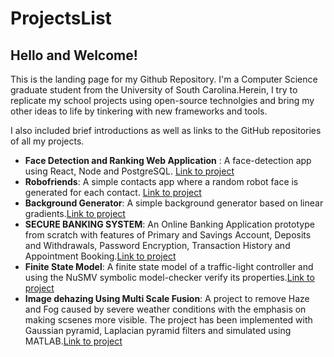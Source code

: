 # ProjectsList

## Hello and Welcome!
This is the landing page for my Github Repository. I'm a Computer Science graduate student from the University of South Carolina.Herein, I try to replicate my school projects using open-source technolgies and bring my other ideas to life by tinkering with new frameworks and tools.

I also included brief introductions as well as links to the GitHub repositories of all my projects.

* **Face Detection and Ranking Web Application** :  A face-detection app using React, Node and PostgreSQL. [Link to project](https://github.com/SaiAdarsh/Face_recognition)
* **Robofriends**: A simple contacts app where a random robot face is generated for each contact. [Link to project](https://github.com/SaiAdarsh/RoboFriends)
* **Background Generator**: A simple background generator based on linear gradients.[Link to project]()
* **SECURE BANKING SYSTEM**: An Online Banking Application prototype from scratch with features of Primary and Savings Account, Deposits and Withdrawals, Password Encryption, Transaction History and Appointment Booking.[Link to project](https://github.com/SaiAdarsh/Secure_Banking_System)
* **Finite State Model**: A finite state model of a traffic-light controller and using the NuSMV symbolic model-checker verify its properties.[Link to project](https://github.com/SaiAdarsh/Finite-State-Model)
* **Image dehazing Using Multi Scale Fusion**: A project to remove Haze and Fog caused by severe weather conditions with the emphasis on making scsenes more visible. The project has been implemented with Gaussian pyramid, Laplacian pyramid filters and simulated using MATLAB.[Link to project](https://github.com/SaiAdarsh/Image_dehazing_Using_Multi_Scale_Fusion)




